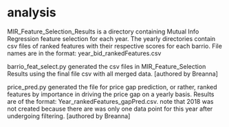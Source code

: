 # analysis

MIR_Feature_Selection_Results is a directory containing Mutual Info Regression feature selection for each year. The yearly directories contain csv files of ranked features with their respective scores for each barrio. File names are in the format: year_bid_rankedFeatures.csv

barrio_feat_select.py generated the csv files in MIR_Feature_Selection Results using the final file csv with all merged data. [authored by Breanna]

price_pred.py generated the file for price gap prediction, or rather, ranked features by importance in driving the price gap on a yearly basis. Results are of the format: Year_rankedFeatures_gapPred.csv. note that 2018 was not created because there are was only one data point for this year after undergoing filtering. [authored by Breanna]



